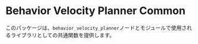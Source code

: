 # Behavior Velocity Planner Common

このパッケージは、`behavior_velocity_planner`ノードとモジュールで使用されるライブラリとしての共通関数を提供します。

